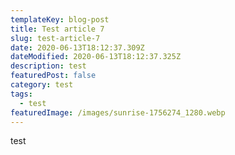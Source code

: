 ```yaml
---
templateKey: blog-post
title: Test article 7
slug: test-article-7
date: 2020-06-13T18:12:37.309Z
dateModified: 2020-06-13T18:12:37.325Z
description: test
featuredPost: false
category: test
tags:
  - test
featuredImage: /images/sunrise-1756274_1280.webp
---
```

test